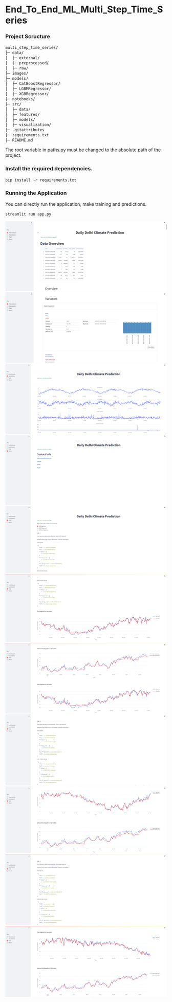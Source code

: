 # End_To_End_ML_Multi_Step_Time_Series
### Project Scructure

```
multi_step_time_series/
├─ data/
│  ├─ external/
│  ├─ preprocessed/
│  ├─ raw/
├─ images/
├─ models/
│  ├─ CatBoostRegressor/
│  ├─ LGBMRegressor/
│  ├─ XGBRegressor/
├─ notebooks/
├─ src/
│  ├─ data/
│  ├─ features/
│  ├─ models/
│  ├─ visualization/
├─ .gitattributes
├─ requirements.txt
├─ README.md
```

The root variable in paths.py must be changed to the absolute path of the project.

### Install the required dependencies.

```shell
pip install -r requirements.txt
```


### Running the Application

You can directly run the application, make training and predictions. 

```bash
streamlit run app.py
```  

![Tool Preview 1](https://github.com/mahmutyvz/End_To_End_ML_Multi_Step_Time_Series/blob/d9be74071ab64ae774fde77700465d697c7b340c/images/streamlit_1.PNG)
![Tool Preview 2](https://github.com/mahmutyvz/End_To_End_ML_Multi_Step_Time_Series/blob/d9be74071ab64ae774fde77700465d697c7b340c/images/streamlit_2.PNG)
![Tool Preview 3](https://github.com/mahmutyvz/End_To_End_ML_Multi_Step_Time_Series/blob/d9be74071ab64ae774fde77700465d697c7b340c/images/streamlit_3.PNG)
![Tool Preview 4](https://github.com/mahmutyvz/End_To_End_ML_Multi_Step_Time_Series/blob/d9be74071ab64ae774fde77700465d697c7b340c/images/streamlit_4.PNG)
![Tool Preview 5](https://github.com/mahmutyvz/End_To_End_ML_Multi_Step_Time_Series/blob/d9be74071ab64ae774fde77700465d697c7b340c/images/streamlit_5.PNG)
![Tool Preview 6](https://github.com/mahmutyvz/End_To_End_ML_Multi_Step_Time_Series/blob/d9be74071ab64ae774fde77700465d697c7b340c/images/streamlit_6.PNG)
![Tool Preview 7](https://github.com/mahmutyvz/End_To_End_ML_Multi_Step_Time_Series/blob/d9be74071ab64ae774fde77700465d697c7b340c/images/streamlit_7.PNG)
![Tool Preview 8](https://github.com/mahmutyvz/End_To_End_ML_Multi_Step_Time_Series/blob/d9be74071ab64ae774fde77700465d697c7b340c/images/streamlit_8.PNG)
![Tool Preview 9](https://github.com/mahmutyvz/End_To_End_ML_Multi_Step_Time_Series/blob/d9be74071ab64ae774fde77700465d697c7b340c/images/streamlit_9.PNG)
![Tool Preview 10](https://github.com/mahmutyvz/End_To_End_ML_Multi_Step_Time_Series/blob/d9be74071ab64ae774fde77700465d697c7b340c/images/streamlit_10.PNG)
![Tool Preview 11](https://github.com/mahmutyvz/End_To_End_ML_Multi_Step_Time_Series/blob/d9be74071ab64ae774fde77700465d697c7b340c/images/streamlit_11.PNG)
